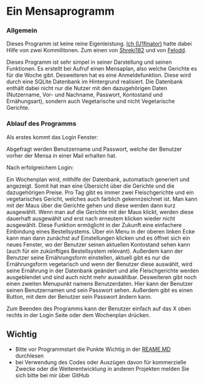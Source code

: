 # Ein Mensaprogramm

### Allgemein
Dieses Programm ist keine reine Eigenleistung. [Ich (U1finator)](https://github.com/U1finator) hatte dabei Hilfe von zwei Kommilitonen.
Zum einen von [Shreki182](https://github.com/Shreki182) und von [Felodd](https://github.com/Felodd).

Dieses Programm ist sehr simpel in seiner Darstellung und seinen Funktionen.
Es erstellt bei Aufruf einen Mensaplan, also welche Gerichte es für die Woche gibt. 
Desweiteren hat es eine Anmeldefunktion. Diese wird durch eine SQLite Datenbank im Hintergrund realisiert.
Die Datenbank enthält dabei nicht nur die Nutzer mit den dazugehörigen Daten (Nutzername, Vor- und Nachname, Passwort, Kontostand und Ernähungsart), sondern auch Vegetarische und nicht Vegetarische Gerichte.

### Ablauf des Programms
Als erstes kommt das Login Fenster:

Abgefragt werden Benutzername und Passwort, welche der Benutzer vorher der Mensa in einer Mail erhalten hat.
 
Nach erfolgreichem Login: 

Ein Wochenplan wird, mithilfe der Datenbank, automatisch generiert und angezeigt. Somit hat man eine Übersicht über die Gerichte und die dazugehörigen Preise. Pro Tag gibt es immer zwei Fleischgerichte und ein vegetarisches Gericht, welches auch farblich gekennzeichnet ist. Man kann mit der Maus über die Gerichte gehen und diese werden dann kurz ausgewählt. 
Wenn man auf die Gerichte mit der Maus klickt, werden diese dauerhaft ausgewählt und erst nach erneutem klicken wieder nicht ausgewählt. Diese Funktion ermöglicht in der Zukunft eine einfachere Einbindung eines Bestellsystems. Über ein Menu in der oberen linken Ecke kann man dann zunächst auf Einstellungen klicken und es öffnet sich ein neues Fenster, wo der Benutzer seinen aktuellen Kontostand sehen kann (auch für ein zukünftiges Bestellsystem relevant). 
Außerdem kann der Benutzer seine Ernährungsform einstellen, aktuell gibt es nur die Ernährungsform vegetarisch und wenn der Benutzer diese auswählt, wird seine Ernährung in der Datenbank geändert und alle Fleischgerichte werden ausgeblendet und sind auch nicht mehr auswählbar. Desweiteren gibt noch einen zweiten Menupunkt namens Benutzerdaten. 
Hier kann der Benutzer seinen Benutzernamen und sein Passwort sehen. Außerdem gibt es einen Button, mit dem der Benutzer sein Passwort ändern kann. 

Zum Beenden des Programms kann der Benutzer einfach auf das X oben rechts in der Login Seite oder dem Wochenplan drücken.


## Wichtig
  - Bitte vor Programmstart die Punkte Wichtig in der [REAME.MD](https://github.com/U1finator/HSPV-Projekt/blob/main/README.md) durchlesen
  - bei Verwendung des Codes oder Auszügen davon für kommerzielle Zwecke oder die Weiterentwicklung in anderen Projekten melden Sie sich bitte bei mir über GitHub
